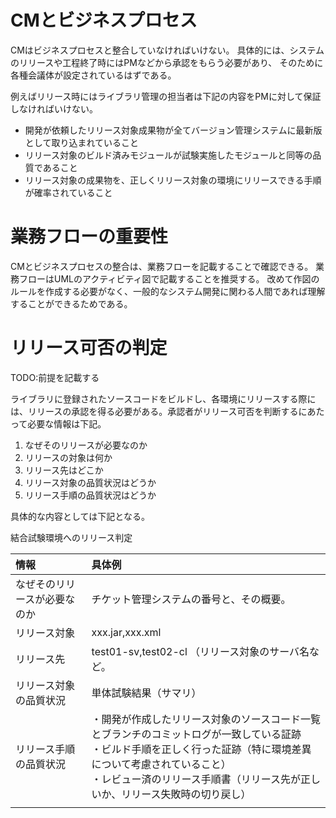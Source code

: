 # CMとビジネスプロセス

CMはビジネスプロセスと整合していなければいけない。
具体的には、システムのリリースや工程終了時にはPMなどから承認をもらう必要があり、
そのために各種会議体が設定されているはずである。

例えばリリース時にはライブラリ管理の担当者は下記の内容をPMに対して保証しなければいけない。

- 開発が依頼したリリース対象成果物が全てバージョン管理システムに最新版として取り込まれていること
- リリース対象のビルド済みモジュールが試験実施したモジュールと同等の品質であること
- リリース対象の成果物を、正しくリリース対象の環境にリリースできる手順が確率されていること

# 業務フローの重要性

CMとビジネスプロセスの整合は、業務フローを記載することで確認できる。
業務フローはUMLのアクティビティ図で記載することを推奨する。
改めて作図のルールを作成する必要がなく、一般的なシステム開発に関わる人間であれば理解することができるためである。

# リリース可否の判定

TODO:前提を記載する

ライブラリに登録されたソースコードをビルドし、各環境にリリースする際には、リリースの承認を得る必要がある。承認者がリリース可否を判断するにあたって必要な情報は下記。

1. なぜそのリリースが必要なのか
2. リリースの対象は何か
3. リリース先はどこか
2. リリース対象の品質状況はどうか
3. リリース手順の品質状況はどうか

具体的な内容としては下記となる。

結合試験環境へのリリース判定

|情報     　                       |具体例                                              |
|:--------------------------------|:---------------------------------------------------|
|なぜそのリリースが必要なのか        |チケット管理システムの番号と、その概要。               |
|リリース対象                      |xxx.jar,xxx.xml                                     |
|リリース先|test01-sv,test02-cl （リリース対象のサーバ名など。                             |
|リリース対象の品質状況             |単体試験結果（サマリ）                                |
|リリース手順の品質状況             |・開発が作成したリリース対象のソースコード一覧とブランチのコミットログが一致している証跡<br />・ビルド手順を正しく行った証跡（特に環境差異について考慮されていること）<br />・レビュー済のリリース手順書（リリース先が正しいか、リリース失敗時の切り戻し）|
                                      |